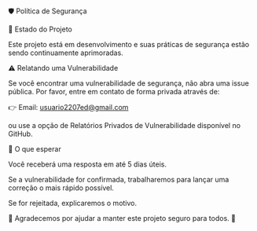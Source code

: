 
🛡️ Política de Segurança

📑 Estado do Projeto

Este projeto está em desenvolvimento e suas práticas de segurança estão sendo continuamente aprimoradas.

⚠️ Relatando uma Vulnerabilidade

Se você encontrar uma vulnerabilidade de segurança, não abra uma issue pública.
Por favor, entre em contato de forma privada através de:

👉 Email: usuario2207ed@gmail.com

ou use a opção de Relatórios Privados de Vulnerabilidade disponível no GitHub.

📝 O que esperar

Você receberá uma resposta em até 5 dias úteis.

Se a vulnerabilidade for confirmada, trabalharemos para lançar uma correção o mais rápido possível.

Se for rejeitada, explicaremos o motivo.


🤝 Agradecemos por ajudar a manter este projeto seguro para todos. 🙏
